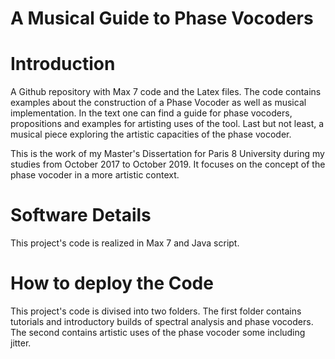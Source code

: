 # A Musical Guide to Phase Vocoders

Introduction
=====================

A Github repository with Max 7 code and the Latex files. The code contains examples about the construction of a Phase Vocoder as well as musical implementation. In the text one can find a guide for phase vocoders, propositions and examples for artisting uses of the tool. Last but not least, a musical piece exploring the artistic capacities of the phase vocoder.


This is the work of my Master's Dissertation for Paris 8 University during my studies from October 2017 to October 2019. It focuses on the concept of the phase vocoder in a more artistic context.

Software Details
=====================

This project's code is realized in Max 7 and Java script.



How to deploy the Code
=====================

This project's code is divised into two folders. The first folder contains tutorials and introductory builds of spectral analysis and phase vocoders. The second contains artistic uses of the phase vocoder some including jitter.


